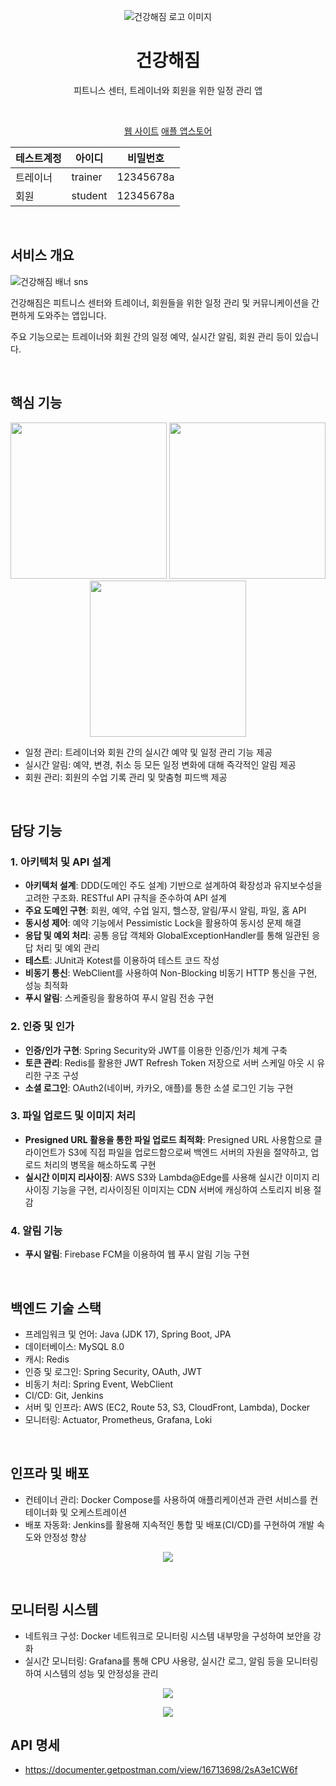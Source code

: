 <p align="center">
    <img src="https://github.com/to-be-healthy/FrontEnd/assets/102174146/f0629a08-f862-4b67-bf93-d52df57acb79" alt="건강해짐 로고 이미지" >
    <br />
    <h1 align="center">건강해짐</h1>
    <p align="center">피트니스 센터, 트레이너와 회원을 위한 일정 관리 앱</p>
    <br />
    <p align="center">
      <a href="https://main.to-be-healthy.site/">웹 사이트</a>
      <a href="https://apps.apple.com/kr/app/%EA%B1%B4%EA%B0%95%ED%95%B4%EC%A7%90/id6547838272/">애플 앱스토어</a>
    </p align="center">
</p>

<div align="center">
    
|테스트계정|아이디|비밀번호|
|------|---|---|
|트레이너|trainer|12345678a|
|회원|student|12345678a|

</div>

<br />

## 서비스 개요

![건강해짐 배너 sns](https://github.com/to-be-healthy/FrontEnd/assets/102174146/d1682aea-4a3e-4c3e-84fc-9c55b3626547)
<p>건강해짐은 피트니스 센터와 트레이너, 회원들을 위한 일정 관리 및 커뮤니케이션을 간편하게 도와주는 앱입니다.</p>
<p>주요 기능으로는 트레이너와 회원 간의 일정 예약, 실시간 알림, 회원 관리 등이 있습니다.</p>

<br />

## 핵심 기능

<p align="center">
    <img src="https://github.com/to-be-healthy/FrontEnd/assets/102174146/96784978-d903-47bf-832d-8433da311ae8" width="250">
    <img src="https://github.com/to-be-healthy/FrontEnd/assets/102174146/05e70f40-4c75-4349-bfaa-fedc69cbc923" width="250">
    <img src="https://github.com/ChaeRin-Im/to-be-healthy/assets/72774476/13d25e34-2c91-437f-9020-1e33a63ad4a4" width="250">
</p>

- 일정 관리: 트레이너와 회원 간의 실시간 예약 및 일정 관리 기능 제공
- 실시간 알림: 예약, 변경, 취소 등 모든 일정 변화에 대해 즉각적인 알림 제공
- 회원 관리: 회원의 수업 기록 관리 및 맞춤형 피드백 제공
<br />

## 담당 기능

### 1. 아키텍처 및 API 설계
- **아키텍처 설계**: DDD(도메인 주도 설계) 기반으로 설계하여 확장성과 유지보수성을 고려한 구조화. RESTful API 규칙을 준수하여 API 설계
- **주요 도메인 구현**: 회원, 예약, 수업 일지, 헬스장, 알림/푸시 알림, 파일, 홈 API
- **동시성 제어**: 예약 기능에서 Pessimistic Lock을 활용하여 동시성 문제 해결
- **응답 및 예외 처리**: 공통 응답 객체와 GlobalExceptionHandler를 통해 일관된 응답 처리 및 예외 관리
- **테스트**: JUnit과 Kotest를 이용하여 테스트 코드 작성
- **비동기 통신**: WebClient를 사용하여 Non-Blocking 비동기 HTTP 통신을 구현, 성능 최적화
- **푸시 알림**: 스케줄링을 활용하여 푸시 알림 전송 구현

### 2. 인증 및 인가
- **인증/인가 구현**: Spring Security와 JWT를 이용한 인증/인가 체계 구축
- **토큰 관리**: Redis를 활용한 JWT Refresh Token 저장으로 서버 스케일 아웃 시 유리한 구조 구성
- **소셜 로그인**: OAuth2(네이버, 카카오, 애플)를 통한 소셜 로그인 기능 구현

### 3. 파일 업로드 및 이미지 처리
- **Presigned URL 활용을 통한 파일 업로드 최적화**: Presigned URL 사용함으로 클라이언트가 S3에 직접 파일을 업로드함으로써 백엔드 서버의 자원을 절약하고, 업로드 처리의 병목을 해소하도록 구현
- **실시간 이미지 리사이징**: AWS S3와 Lambda@Edge를 사용해 실시간 이미지 리사이징 기능을 구현, 리사이징된 이미지는 CDN 서버에 캐싱하여 스토리지 비용 절감

### 4. 알림 기능
- **푸시 알림**: Firebase FCM을 이용하여 웹 푸시 알림 기능 구현

<br />

## 백엔드 기술 스택
- 프레임워크 및 언어: Java (JDK 17), Spring Boot, JPA
- 데이터베이스: MySQL 8.0
- 캐시: Redis
- 인증 및 로그인: Spring Security, OAuth, JWT
- 비동기 처리: Spring Event, WebClient
- CI/CD: Git, Jenkins
- 서버 및 인프라: AWS (EC2, Route 53, S3, CloudFront, Lambda), Docker
- 모니터링: Actuator, Prometheus, Grafana, Loki

<br />

## 인프라 및 배포
- 컨테이너 관리: Docker Compose를 사용하여 애플리케이션과 관련 서비스를 컨테이너화 및 오케스트레이션
- 배포 자동화: Jenkins를 활용해 지속적인 통합 및 배포(CI/CD)를 구현하여 개발 속도와 안정성 향상
<p align="center"><img src="https://github.com/ChaeRin-Im/to-be-healthy/assets/72774476/4bdcc0f6-6ca3-4408-8f79-68fe2380ba11"></p>

<br />

## 모니터링 시스템
- 네트워크 구성: Docker 네트워크로 모니터링 시스템 내부망을 구성하여 보안을 강화
- 실시간 모니터링: Grafana를 통해 CPU 사용량, 실시간 로그, 알림 등을 모니터링하여 시스템의 성능 및 안정성을 관리
<p align="center"><img src="https://github.com/ChaeRin-Im/to-be-healthy/assets/72774476/4e45db47-6a76-41ea-a6b7-e0fa0add1480"></p>
<p align="center"><img src="https://github.com/ChaeRin-Im/to-be-healthy/assets/72774476/caac93a3-0fcd-4104-b76e-ab1ddc19a37e"></p>

## API 명세
- https://documenter.getpostman.com/view/16713698/2sA3e1CW6f
